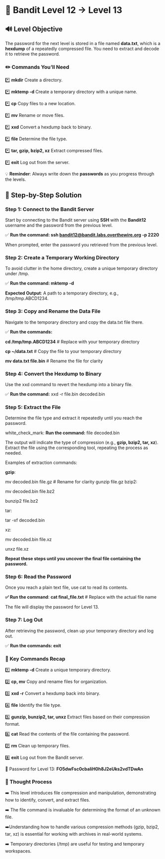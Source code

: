 # 🎲 Bandit Level 12 → Level 13



## 🔊 Level Objective

The password for the next level is stored in a file named **data.txt**, which is a **hexdump** of a repeatedly compressed file. You need to extract and decode it to retrieve the password.



### ✏️ Commands You’ll Need


:asterisk: **mkdir** Create a directory.

:asterisk: **mktemp -d** Create a temporary directory with a unique name.

:asterisk: **cp** Copy files to a new location.

:asterisk: **mv** Rename or move files.

:asterisk: **xxd** Convert a hexdump back to binary.

:asterisk: **file** Determine the file type.

:asterisk: **tar, gzip, bzip2, xz** Extract compressed files.

:asterisk: **exit** Log out from the server.



💡 **Reminder**: Always write down the **passwords** as you progress through the levels.




## 📃 Step-by-Step Solution


### Step 1: Connect to the Bandit Server

Start by connecting to the Bandit server using **SSH** with the **Bandit12** username and the password from the previous level.


:white_check_mark: **Run the command: ssh bandit12@bandit.labs.overthewire.org -p 2220**

When prompted, enter the password you retrieved from the previous level.



### Step 2: Create a Temporary Working Directory

To avoid clutter in the home directory, create a unique temporary directory under /tmp.

:white_check_mark: **Run the command: mktemp -d**


**Expected Output**: A path to a temporary directory, e.g., /tmp/tmp.ABCD1234.



### Step 3: Copy and Rename the Data File

Navigate to the temporary directory and copy the data.txt file there.

:white_check_mark: **Run the commands:**

**cd /tmp/tmp.ABCD1234**  # Replace with your temporary directory

**cp ~/data.txt**      # Copy the file to your temporary directory

**mv data.txt file.bin**  # Rename the file for clarity


### Step 4: Convert the Hexdump to Binary

Use the xxd command to revert the hexdump into a binary file.

:white_check_mark: **Run the command:** xxd -r file.bin decoded.bin



### Step 5: Extract the File

Determine the file type and extract it repeatedly until you reach the password.

white_check_mark: **Run the command:** file decoded.bin

The output will indicate the type of compression (e.g., **gzip, bzip2, tar, xz**). Extract the file using the corresponding tool, repeating the process as needed.

Examples of extraction commands:

**gzip**:

mv decoded.bin file.gz  # Rename for clarity
gunzip file.gz
bzip2:


mv decoded.bin file.bz2

bunzip2 file.bz2

tar:



tar -xf decoded.bin

xz:


mv decoded.bin file.xz

unxz file.xz


**Repeat these steps until you uncover the final file containing the password.**


### Step 6: Read the Password

Once you reach a plain text file, use cat to read its contents.

**:white_check_mark: Run the command**: **cat final_file.txt**  # Replace with the actual file name


The file will display the password for Level 13.



### Step 7: Log Out

After retrieving the password, clean up your temporary directory and log out.

:white_check_mark: **Run the commands: exit**




### :round_pushpin: Key Commands Recap


:one: **mktemp -d** Create a unique temporary directory.

:two: **cp, mv** Copy and rename files for organization.

:three: **xxd -r** Convert a hexdump back into binary.

:four: **file** Identify the file type.

:five: **gunzip, bunzip2, tar, unxz** Extract files based on their compression format.

:six: **cat** Read the contents of the file containing the password.

:seven: **rm** Clean up temporary files.

:eight: **exit** Log out from the Bandit server.

🔑 Password for Level 13: **FO5dwFsc0cbaIiH0h8J2eUks2vdTDwAn**




### 🔎 Thought Process


:arrow_right: This level introduces file compression and manipulation, demonstrating how to identify, convert, and extract files.

:arrow_right: The file command is invaluable for determining the format of an unknown file.

:arrow_right:Understanding how to handle various compression methods (gzip, bzip2, tar, xz) is essential for working with archives in real-world systems.

:arrow_right: Temporary directories (/tmp) are useful for testing and temporary workspaces.